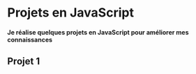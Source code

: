 # Projets en JavaScript

#### Je réalise quelques projets en JavaScript pour améliorer mes connaissances

## Projet 1
